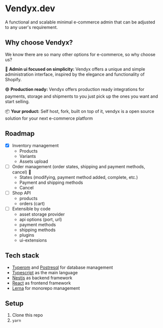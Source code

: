 # Vendyx.dev

A functional and scalable minimal e-commerce admin that can be adjusted to any user's requirement.

## Why choose Vendyx?

We know there are so many other options for e-commerce, so why choose us?

🎨 **Admin ui focused on simplicity:** Vendyx offers a unique and simple administration interface, inspired by the elegance and functionality of Shopify.

🟢 **Production ready:** Vendyx offers production ready integrations for payments, storage and shipments to you just pick up the ones you want and start selling.

📦 **Your product:** Self host, fork, built on top of it, vendyx is a open source solution for your next e-commerce platform

## Roadmap

- [x] Inventory management
  - Products
  - Variants
  - Assets upload
- [ ] Order management (order states, shipping and payment methods, cancel) 🚧
  - States (modifying, payment method added, complete, etc.)
  - Payment and shipping methods
  - Cancel
- [ ] Shop API
  - products
  - orders (cart)
- [ ] Extensible by code
  - asset storage provider
  - api options (port, url)
  - payment methods
  - shipping methods
  - plugins
  - ui-extensions

## Tech stack

- [Typerom](https://typeorm.io/) and [Postresql](https://postgresql.org/) for database management
- [Typescript](https://www.typescriptlang.org/) as the main language
- [Nestjs](https://nestjs.com/) as backend framework
- [React](https://react.dev/) as frontend framework
- [Lerna](https://lerna.js.org/) for monorepo management

## Setup

1. Clone this repo
2. `yarn`
